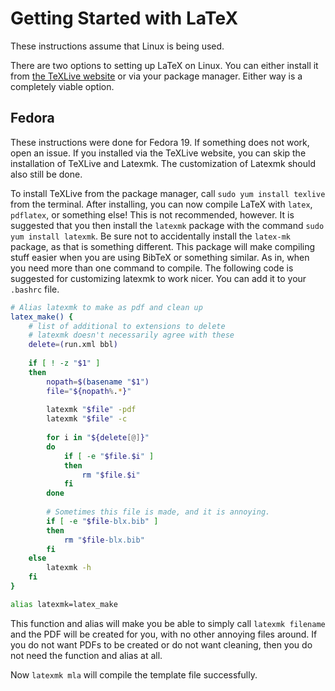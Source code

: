 Getting Started with LaTeX
==========================

These instructions assume that Linux is being used.

There are two options to setting up LaTeX on Linux.
You can either install it from [the TeXLive website](http://www.tug.org/texlive/) or via your package manager.
Either way is a completely viable option.

Fedora
------

These instructions were done for Fedora 19.
If something does not work, open an issue.
If you installed via the TeXLive website, you can skip the installation of TeXLive and Latexmk.
The customization of Latexmk should also still be done.

To install TeXLive from the package manager, call `sudo yum install texlive` from the terminal.
After installing, you can now compile LaTeX with `latex`, `pdflatex`, or something else!
This is not recommended, however.
It is suggested that you then install the `latexmk` package with the command `sudo yum install latexmk`.
Be sure not to accidentally install the `latex-mk` package, as that is something different.
This package will make compiling stuff easier when you are using BibTeX or something similar.
As in, when you need more than one command to compile.
The following code is suggested for customizing latexmk to work nicer.
You can add it to your `.bashrc` file.

```bash
# Alias latexmk to make as pdf and clean up
latex_make() {
	# list of additional to extensions to delete
	# latexmk doesn't necessarily agree with these
	delete=(run.xml bbl)
	
	if [ ! -z "$1" ]
	then
		nopath=$(basename "$1")
		file="${nopath%.*}"
		
		latexmk "$file" -pdf
		latexmk "$file" -c
		
		for i in "${delete[@]}"
		do
			if [ -e "$file.$i" ]
			then
				rm "$file.$i"
			fi
		done
		
		# Sometimes this file is made, and it is annoying.
		if [ -e "$file-blx.bib" ]
		then
			rm "$file-blx.bib"
		fi
	else
		latexmk -h
	fi
}

alias latexmk=latex_make
```

This function and alias will make you be able to simply call `latexmk filename` and the PDF will be created for you, with no other annoying files around.
If you do not want PDFs to be created or do not want cleaning, then you do not need the function and alias at all.

Now `latexmk mla` will compile the template file successfully.
